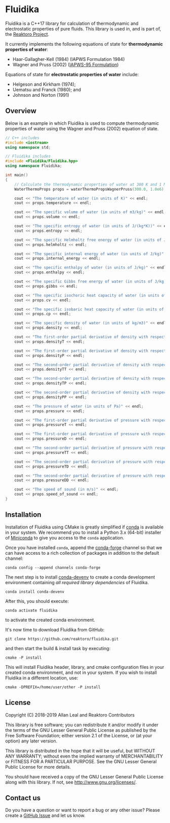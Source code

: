 # Fluidika

Fluidika is a C++17 library for calculation of thermodynamic and electrostatic
properties of pure fluids. This library is used in, and is part of, the
[Reaktoro Project].

It currently implements the following equations of state for **thermodynamic
properties of water**:

- Haar-Gallagher-Kell (1984) (IAPWS Formulation 1984)
- Wagner and Pruss (2002) ([IAPWS-95
  Formulation](https://aip.scitation.org/doi/10.1063/1.1461829))

Equations of state for **electrostatic properties of water** include:

- Helgeson and Kirkham (1974);
- Uematsu and Franck (1980); and
- Johnson and Norton (1991)

## Overview

Below is an example in which Fluidika is used to compute thermodynamic
properties of water using the Wagner and Pruss (2002) equation of state.

~~~cpp
// C++ includes
#include <iostream>
using namespace std;

// Fluidika includes
#include <Fluidika/Fluidika.hpp>
using namespace Fluidika;

int main()
{
    // Calculate the thermodynamic properties of water at 300 K and 1 MPa (=1e6 Pa)
    WaterThermoProps props = waterThermoPropsWagnerPruss(300.0, 1.0e6);

    cout << "The temperature of water (in units of K)" << endl;
    cout << props.temperature << endl;

    cout << "The specific volume of water (in units of m3/kg)" << endl;
    cout << props.volume << endl;

    cout << "The specific entropy of water (in units of J/(kg*K))" << endl;
    cout << props.entropy << endl;

    cout << "The specific Helmholtz free energy of water (in units of J/kg)" << endl;
    cout << props.helmholtz << endl;

    cout << "The specific internal energy of water (in units of J/kg)" << endl;
    cout << props.internal_energy << endl;

    cout << "The specific enthalpy of water (in units of J/kg)" << endl;
    cout << props.enthalpy << endl;

    cout << "The specific Gibbs free energy of water (in units of J/kg)" << endl;
    cout << props.gibbs << endl;

    cout << "The specific isochoric heat capacity of water (in units of J/(kg*K))" << endl;
    cout << props.cv << endl;

    cout << "The specific isobaric heat capacity of water (in units of J/(kg*K))" << endl;
    cout << props.cp << endl;

    cout << "The specific density of water (in units of kg/m3)" << endl;
    cout << props.density << endl;

    cout << "The first-order partial derivative of density with respect to temperature (in units of (kg/m3)/K)" << endl;
    cout << props.densityT << endl;

    cout << "The first-order partial derivative of density with respect to pressure (in units of (kg/m3)/Pa)" << endl;
    cout << props.densityP << endl;

    cout << "The second-order partial derivative of density with respect to temperature (in units of (kg/m3)/(K*K))" << endl;
    cout << props.densityTT << endl;

    cout << "The second-order partial derivative of density with respect to temperature and pressure (in units of (kg/m3)/(K*Pa))" << endl;
    cout << props.densityTP << endl;

    cout << "The second-order partial derivative of density with respect to pressure (in units of (kg/m3)/(Pa*Pa))" << endl;
    cout << props.densityPP << endl;

    cout << "The pressure of water (in units of Pa)" << endl;
    cout << props.pressure << endl;

    cout << "The first-order partial derivative of pressure with respect to temperature (in units of Pa/K)" << endl;
    cout << props.pressureT << endl;

    cout << "The first-order partial derivative of pressure with respect to density (in units of Pa/(kg/m3))" << endl;
    cout << props.pressureD << endl;

    cout << "The second-order partial derivative of pressure with respect to temperature (in units of Pa/(K*K))" << endl;
    cout << props.pressureTT << endl;

    cout << "The second-order partial derivative of pressure with respect to temperature and density (in units of Pa/(K*kg/m3))" << endl;
    cout << props.pressureTD << endl;

    cout << "The second-order partial derivative of pressure with respect to density (in units of Pa/((kg/m3)*(kg/m3)))" << endl;
    cout << props.pressureDD << endl;

    cout << "The speed of sound (in m/s)" << endl;
    cout << props.speed_of_sound << endl;
}
~~~

## Installation

Installation of Fluidika using CMake is greatly simplified if [conda] is
available in your system. We recommend you to install a Python 3.x (64-bit)
installer of [Miniconda] to give you access to the `conda` application.

Once you have installed `conda`, append the [conda-forge] channel so that we
can have access to a rich collection of packages in addition to the default
channel:

~~~
conda config --append channels conda-forge
~~~

The next step is to install [conda-devenv] to create a conda development
environment containing *all required library dependencies* of Fluidika.

~~~
conda install conda-devenv
~~~

After this, you should execute:

~~~
conda activate fluidika
~~~

to activate the created conda environment.

It's now time to download Fluidika from GitHub:

~~~
git clone https://github.com/reaktoro/fluidika.git
~~~

and then start the build & install task by executing:

~~~
cmake -P install
~~~

This will install Fluidika header, library, and cmake configuration files in
your created conda environment, and not in your system. If you wish to install
Fluidika in a different location, use:

~~~
cmake -DPREFIX=/home/user/other -P install
~~~

## License

Copyright (C) 2018-2019 Allan Leal and Reaktoro Contributors

This library is free software; you can redistribute it and/or
modify it under the terms of the GNU Lesser General Public
License as published by the Free Software Foundation; either
version 2.1 of the License, or (at your option) any later version.

This library is distributed in the hope that it will be useful,
but WITHOUT ANY WARRANTY; without even the implied warranty of
MERCHANTABILITY or FITNESS FOR A PARTICULAR PURPOSE. See the GNU
Lesser General Public License for more details.

You should have received a copy of the GNU Lesser General Public License
along with this library. If not, see <http://www.gnu.org/licenses/>.

## Contact us

Do you have a question or want to report a bug or any other issue? Please
create a [GitHub Issue] and let us know.


[GitHub Issue]: https://github.com/reaktoro/fluidika/issues/new

[Reaktoro Project]: https://github.com/reaktoro/reaktoro
[conda]: https://conda.io
[conda-forge]: https://conda-forge.org/
[Miniconda]: https://docs.conda.io/en/latest/miniconda.html
[conda-devenv]: https://conda-devenv.readthedocs.io/en/latest/
